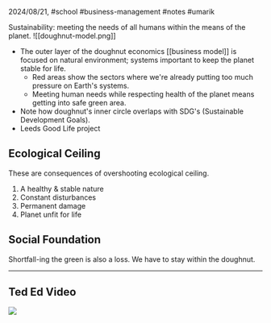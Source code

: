 2024/08/21, #school #business-management #notes #umarik 

Sustainability: meeting the needs of all humans within the means of the planet.
![[doughnut-model.png]]
- The outer layer of the doughnut economics [[business model]] is focused on natural environment; systems important to keep the planet stable for life.
	- Red areas show the sectors where we're already putting too much pressure on Earth's systems.
	- Meeting human needs while respecting health of the planet means getting into safe green area.
- Note how doughnut's inner circle overlaps with SDG's (Sustainable Development Goals).
- Leeds Good Life project 
## Ecological Ceiling
These are consequences of overshooting ecological ceiling.
1. A healthy & stable nature
2. Constant disturbances
3. Permanent damage
4. Planet unfit for life
## Social Foundation
Shortfall-ing the green is also a loss. 
We have to stay within the doughnut.

---
## Ted Ed Video
![](https://www.youtube.com/watch?v=Rhcrbcg8HBw)